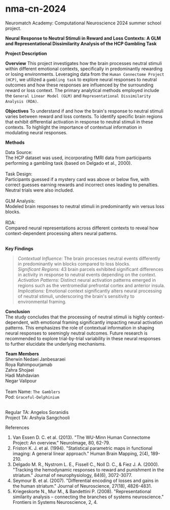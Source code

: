 # nma-cn-2024
Neuromatch Academy: Computational Neuroscience 2024 summer school project. 


**Neural Response to Neutral Stimuli in Reward and Loss Contexts: A GLM and Representational Dissimilarity Analysis of the HCP Gambling Task**


**Project Description**



**Overview**
This project investigates how the brain processes neutral stimuli within different emotional contexts, specifically in predominantly rewarding or losing environments. Leveraging data from the ``Human Connectome Project (HCP)``, we utilized a ``gambling task`` to explore neural responses to neutral outcomes and how these responses are influenced by the surrounding reward or loss context. The primary analytical methods employed include the ``General Linear Model (GLM)`` and ``Representational Dissimilarity Analysis (RDA)``.



**Objectives**
To understand if and how the brain's response to neutral stimuli varies between reward and loss contexts.
To identify specific brain regions that exhibit differential activation in response to neutral stimuli in these contexts.
To highlight the importance of contextual information in modulating neural responses.


**Methods**

Data Source:<br>
The HCP dataset was used, incorporating fMRI data from participants performing a gambling task (based on Delgado et al., 2000).<br><br>
Task Design:<br>
Participants guessed if a mystery card was above or below five, with correct guesses earning rewards and incorrect ones leading to penalties. Neutral trials were also included.<br><br>
GLM Analysis:<br>
Modeled brain responses to neutral stimuli in predominantly win versus loss blocks.<br><br>
RDA:<br>
Compared neural representations across different contexts to reveal how context-dependent processing alters neural patterns.<br><br>


**Key Findings**<br>

> _Contextual Influence:_ The brain processes neutral events differently in predominantly win blocks compared to loss blocks.<br>
> _Significant Regions:_  43 brain parcels exhibited significant differences in activity in response to neutral events depending on the context.<br>
> _Activation Patterns:_  Distinct neural activation patterns emerged in regions such as the ventromedial prefrontal cortex and anterior insula. <br>
> _Implications:_  Emotional context significantly alters neural processing of neutral stimuli, underscoring the brain's sensitivity to environmental framing.<br>

**Conclusion**<br>
The study concludes that the processing of neutral stimuli is highly context-dependent, with emotional framing significantly impacting neural activation patterns. This emphasizes the role of contextual information in shaping neural responses to seemingly neutral outcomes. Future research is recommended to explore trial-by-trial variability in these neural responses to further elucidate the underlying mechanisms.


**Team Members**<br>
Sherwin Nedaei Janbesaraei<br>
Roya Rahimpourjamab<br>
Zahra Shojaei<br>
Hadi Mahdavian<br>
Negar Valipour<br>
<br>
Team Name: ``The Gamblers``<br>
Pod: ``Graceful-Delphinium``<br> <br>

Regular TA: Angelos Soranidis<br>
Project TA: Arshyia Sangchooli<br><ln>

References
1. Van Essen D. C. et al. (2013). "The WU-Minn Human Connectome Project: An overview." NeuroImage, 80, 62-79.<br>
2. Friston K. J. et al. (1994). "Statistical parametric maps in functional imaging: A general linear approach." Human Brain Mapping, 2(4), 189-210.<br>
3. Delgado M. R., Nystrom L. E., Fissell C., Noll D. C., & Fiez J. A. (2000). "Tracking the hemodynamic responses to reward and punishment in the striatum." Journal of neurophysiology, 84(6), 3072-3077.<br>
4. Seymour B. et al. (2007). "Differential encoding of losses and gains in the human striatum." Journal of Neuroscience, 27(18), 4826-4831.<br>
5. Kriegeskorte N., Mur M., & Bandettini P. (2008). "Representational similarity analysis – connecting the branches of systems neuroscience." Frontiers in Systems Neuroscience, 2, 4.<br>
